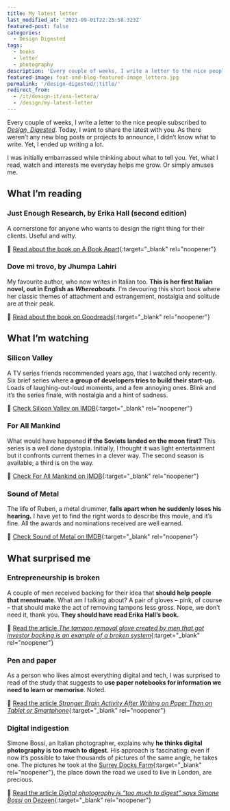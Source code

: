 ```yaml
---
title: My latest letter
last_modified_at: '2021-09-01T22:25:58.323Z'
featured-post: false
categories:
  - Design Digested
tags:
  - books
  - letter
  - photography
description: 'Every couple of weeks, I write a letter to the nice people subscribed to Design, Digested. This is the one where I didn''t know what to write.'
featured-image: feat-smd-blog-featured-image_lettera.jpg
permalink: '/design-digested/:title/'
redirect_from:
  - /it/design-it/una-lettera/
  - /design/my-latest-letter
---
```

<p class="lead">Every couple of weeks, I write a letter to the nice people subscribed to <a href="https://us10.campaign-archive.com/home/?u=0c9027b00ef8ad1210adae70d&id=d77c0b18a8" target="_blank" rel="noopener"><em>Design, Digested</em></a>. Today, I want to share the latest with you. As there weren’t any new blog posts or projects to announce, I didn’t know what to write. Yet, I ended up writing a lot.</p>

<!--more-->

I was initially embarrassed while thinking about what to tell you. Yet, what I read, watch and interests me everyday helps me grow. Or simply amuses me.

## What I’m reading

### Just Enough Research, by Erika Hall (second edition)

A cornerstone for anyone who wants to design the right thing for their clients. Useful and witty.

🔗 [Read about the book on A Book Apart](https://abookapart.com/products/just-enough-research){:target="_blank" rel="noopener"}

### Dove mi trovo, by Jhumpa Lahiri

My favourite author, who now writes in Italian too. **This is her first Italian novel, out in English as _Whereabouts_**. I’m devouring this short book where her classic themes of attachment and estrangement, nostalgia and solitude are at their peak.

🔗 [Read about the book on Goodreads](https://www.goodreads.com/book/show/41584982-dove-mi-trovo?from_search=true&from_srp=true&qid=lcMmyMCBkh&rank=1){:target="_blank" rel="noopener"}

## What I’m watching

### Silicon Valley

A TV series friends recommended years ago, that I watched only recently. Six brief series where **a group of developers tries to build their start-up.** Loads of laughing-out-loud moments, and a few annoying ones. Blink and it’s the series finale, with nostalgia and a hint of sadness.

🔗 [Check Silicon Valley on IMDB](https://www.imdb.com/title/tt2575988/){:target="_blank" rel="noopener"}

### For All Mankind

What would have happened **if the Soviets landed on the moon first?** This series is a well done dystopia. Initially, I thought it was light entertainment but it confronts current themes in a clever way. The second season is available, a third is on the way.

🔗 [Check For All Mankind on IMDB](https://www.imdb.com/title/tt7772588/){:target="_blank" rel="noopener"}

### Sound of Metal

The life of Ruben, a metal drummer, **falls apart when he suddenly loses his hearing.** I have yet to find the right words to describe this movie, and it’s fine. All the awards and nominations received are well earned.

🔗 [Check Sound of Metal on IMDB](https://www.imdb.com/title/tt5363618/){:target="_blank" rel="noopener"}

## What surprised me

### Entrepreneurship is broken

A couple of men received backing for their idea that **should help people that menstruate.** What am I talking about? A pair of gloves – pink, of course – that should make the act of removing tampons less gross. Nope, we don’t need it, thank you. **They should have read Erika Hall’s book.**

🔗 [Read the article _The tampon removal glove created by men that got investor backing is an example of a broken system_](https://womensagenda.com.au/latest/the-tampon-removal-glove-created-by-men-that-got-investor-backing-is-an-example-of-a-broken-system/){:target="_blank" rel="noopener"}

### Pen and paper

As a person who likes almost everything digital and tech, I was surprised to read of the study that suggests to **use paper notebooks for information we need to learn or memorise**. Noted.

🔗 [Read the article _Stronger Brain Activity After Writing on Paper Than on Tablet or Smartphone_](https://neurosciencenews.com/hand-writing-brain-activity-18069/){:target="_blank" rel="noopener"}

### Digital indigestion

Simone Bossi, an Italian photographer, explains why **he thinks digital photography is too much to digest.** His approach is fascinating: even if now it’s possible to take thousands of pictures of the same angle, he takes one. The pictures he took at the [Surrey Docks Farm](https://www.dezeen.com/2020/03/15/pup-architects-surrey-docks-farm-extension-architecture-london/){:target="_blank" rel="noopener"}, the place down the road we used to live in London, are precious.

🔗 [Read the article _Digital photography is “too much to digest” says Simone Bossi_ on Dezeen](https://www.dezeen.com/2021/03/12/simone-bossi-architecture-photography-interview/){:target="_blank" rel="noopener"}
